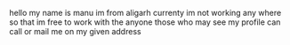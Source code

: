 hello my name is manu 
im from aligarh 
currenty im not working any where so that im free to work
with the anyone 
those who may see my profile can 
call or mail me on my given address
